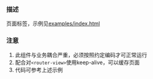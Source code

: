 ### 描述
页面标签，示例见[examples/index.html](examples)

### 注意
1. 此组件与业务耦合严重，必须按照约定编码才可正常运行
2. 配合对`<router-view>`使用keep-alive，可以缓存页面
3. 代码可参考上述示例
